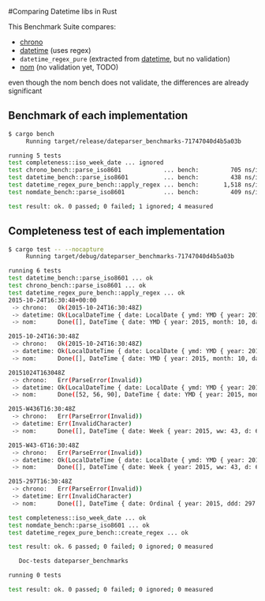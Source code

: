 #Comparing Datetime libs in Rust

 This Benchmark Suite compares:
 
 * [chrono](https://crates.io/crates/chrono)
 * [datetime](https://crates.io/crates/datetime) (uses regex)
 * `datetime_regex_pure` (extracted from [datetime](https://crates.io/crates/datetime), but no validation)
 * [nom](https://fnordig.de/2015/07/16/omnomnom-parsing-iso8601-dates-using-nom/) (no validation yet, TODO)

even though the nom bench does not validate, the differences are already significant

## Benchmark of each implementation

```bash
$ cargo bench
     Running target/release/dateparser_benchmarks-71747040d4b5a03b

running 5 tests
test completeness::iso_week_date ... ignored
test chrono_bench::parse_iso8601            ... bench:         705 ns/iter (+/- 11)
test datetime_bench::parse_iso8601          ... bench:         438 ns/iter (+/- 221)
test datetime_regex_pure_bench::apply_regex ... bench:       1,518 ns/iter (+/- 384)
test nomdate_bench::parse_iso8601           ... bench:         409 ns/iter (+/- 30)

test result: ok. 0 passed; 0 failed; 1 ignored; 4 measured
```

## Completeness test of each implementation

```bash
$ cargo test -- --nocapture
     Running target/debug/dateparser_benchmarks-71747040d4b5a03b

running 6 tests
test datetime_bench::parse_iso8601 ... ok
test chrono_bench::parse_iso8601 ... ok
test datetime_regex_pure_bench::apply_regex ... ok
2015-10-24T16:30:48+00:00
 -> chrono:   Ok(2015-10-24T16:30:48Z)
 -> datetime: Ok(LocalDateTime { date: LocalDate { ymd: YMD { year: 2015, month: October, day: 24 }, yearday: 297, weekday: Saturday }, time: LocalTime { hour: 16, minute: 30, second: 48, millisecond: 0 } })
 -> nom:      Done([], DateTime { date: YMD { year: 2015, month: 10, day: 24 }, time: Time { hour: 16, minute: 30, second: 48, tz_offset: 0 } })

2015-10-24T16:30:48Z
 -> chrono:   Ok(2015-10-24T16:30:48Z)
 -> datetime: Ok(LocalDateTime { date: LocalDate { ymd: YMD { year: 2015, month: October, day: 24 }, yearday: 297, weekday: Saturday }, time: LocalTime { hour: 16, minute: 30, second: 48, millisecond: 0 } })
 -> nom:      Done([], DateTime { date: YMD { year: 2015, month: 10, day: 24 }, time: Time { hour: 16, minute: 30, second: 48, tz_offset: 0 } })

20151024T163048Z
 -> chrono:   Err(ParseError(Invalid))
 -> datetime: Ok(LocalDateTime { date: LocalDate { ymd: YMD { year: 2015, month: October, day: 24 }, yearday: 297, weekday: Saturday }, time: LocalTime { hour: 16, minute: 30, second: 48, millisecond: 0 } })
 -> nom:      Done([52, 56, 90], DateTime { date: YMD { year: 2015, month: 10, day: 24 }, time: Time { hour: 16, minute: 30, second: 0, tz_offset: 0 } })

2015-W436T16:30:48Z
 -> chrono:   Err(ParseError(Invalid))
 -> datetime: Err(InvalidCharacter)
 -> nom:      Done([], DateTime { date: Week { year: 2015, ww: 43, d: 6 }, time: Time { hour: 16, minute: 30, second: 48, tz_offset: 0 } })

2015-W43-6T16:30:48Z
 -> chrono:   Err(ParseError(Invalid))
 -> datetime: Ok(LocalDateTime { date: LocalDate { ymd: YMD { year: 2015, month: October, day: 24 }, yearday: 297, weekday: Saturday }, time: LocalTime { hour: 16, minute: 30, second: 48, millisecond: 0 } })
 -> nom:      Done([], DateTime { date: Week { year: 2015, ww: 43, d: 6 }, time: Time { hour: 16, minute: 30, second: 48, tz_offset: 0 } })

2015-297T16:30:48Z
 -> chrono:   Err(ParseError(Invalid))
 -> datetime: Err(InvalidCharacter)
 -> nom:      Done([], DateTime { date: Ordinal { year: 2015, ddd: 297 }, time: Time { hour: 16, minute: 30, second: 48, tz_offset: 0 } })

test completeness::iso_week_date ... ok
test nomdate_bench::parse_iso8601 ... ok
test datetime_regex_pure_bench::create_regex ... ok

test result: ok. 6 passed; 0 failed; 0 ignored; 0 measured

   Doc-tests dateparser_benchmarks

running 0 tests

test result: ok. 0 passed; 0 failed; 0 ignored; 0 measured
```


